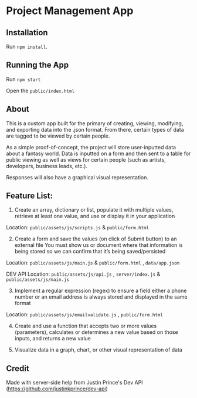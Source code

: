 
# Project Management App

## Installation

Run `npm install`.

## Running the App

Run `npm start`

Open the `public/index.html`

## About

This is a custom app built for the primary of creating, viewing, modifying, and exporting data into the .json format. From there, certain types of data are tagged to be viewed by certain people. 

As a simple proof-of-concept, the project will store user-inputted data about a fantasy world. Data is inputted on a form and then sent to a table for public viewing as well as views for certain people (such as artists, developers, business leads, etc.).

Responses will also have a graphical visual representation.

## Feature List:

1. Create an array, dictionary or list, populate it with multiple values, retrieve at least one value, and use or display it in your application

Location: ` public/assets/js/scripts.js ` & ` public/form.html `

2. Create a form and save the values (on click of Submit button) to an external file 
You must show us or document where that information is being stored so we can confirm that it’s being saved/persisted

Location: ` public/assets/js/main.js ` & ` public/form.html ` , ` data/app.json `

DEV API Location: `public/assets/js/api.js` , `server/index.js` & `public/assets/js/main.js `

3. Implement a regular expression (regex) to ensure a field either a phone number or an email address is always stored and displayed in the same format

Location: ` public/assets/js/emailvalidate.js ` , `public/form.html `

4. Create and use a function that accepts two or more values (parameters), calculates or determines a new value based on those inputs, and returns a new value




5. Visualize data in a graph, chart, or other visual representation of data







## Credit
Made with server-side help from Justin Prince's Dev API (https://github.com/justinkprince/dev-api)


